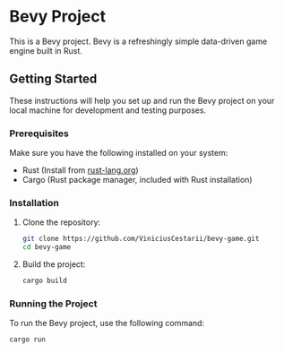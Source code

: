 # Bevy Project

This is a Bevy project. Bevy is a refreshingly simple data-driven game engine built in Rust.

## Getting Started

These instructions will help you set up and run the Bevy project on your local machine for development and testing purposes.

### Prerequisites

Make sure you have the following installed on your system:

- Rust (Install from [rust-lang.org](https://www.rust-lang.org/))
- Cargo (Rust package manager, included with Rust installation)

### Installation

1. Clone the repository:

    ```bash
    git clone https://github.com/ViniciusCestarii/bevy-game.git
    cd bevy-game
    ```

2. Build the project:

    ```bash
    cargo build
    ```

### Running the Project

To run the Bevy project, use the following command:

```bash
cargo run
